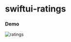# swiftui-ratings

### Demo

![ratings](https://user-images.githubusercontent.com/57343545/197387491-87ad7ab2-dfdc-4abb-8a60-5c271a8d9d92.png)
